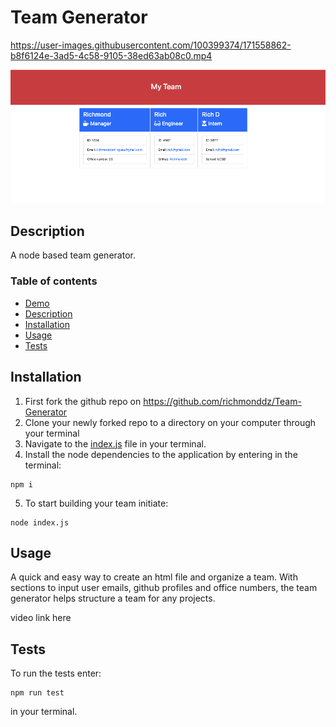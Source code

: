 # Team Generator



https://user-images.githubusercontent.com/100399374/171558862-b8f6124e-3ad5-4c58-9105-38ed63ab08c0.mp4


![alt text](https://github.com/richmonddz/Team-Generator/blob/main/teamGen.png)

## Description

A node based team generator.

### Table of contents

- [Demo](#Video-Demo)
- [Description](#Description)
- [Installation](#Installation)
- [Usage](#Usage)
- [Tests](#Tests)

## Installation

1. First fork the github repo on https://github.com/richmonddz/Team-Generator
2. Clone your newly forked repo to a directory on your computer through your terminal
3. Navigate to the [index.js](./index.js) file in your terminal.
4. Install the node dependencies to the application by entering in the terminal:

```
npm i
```

5. To start building your team initiate:

```
node index.js
```

## Usage

A quick and easy way to create an html file and organize a team. With sections to input user emails, github profiles and office numbers, the team generator helps structure a team for any projects.

video link here

## Tests

To run the tests enter:

```
npm run test
```

in your terminal.
